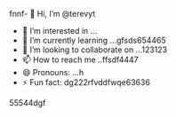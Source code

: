 fnnf- 👋 Hi, I’m @terevyt
- 👀 I’m interested in ...
- 🌱 I’m currently learning ...gfsds654465
- 💞️ I’m looking to collaborate on ...123123
- 📫 How to reach me ..ffsdf4447
- 😄 Pronouns: ...h
- ⚡ Fun fact: dg222rfvddfwqe63636
<!---4565werasdf4458dfg6262
terevyt/terevyt is a ✨ special ✨ repository because its `README.md` (this f63ile) appears on your GitHub profile.vdsads
You can click the Preview link to take a look at your changes.р123465
--->55544dgf
